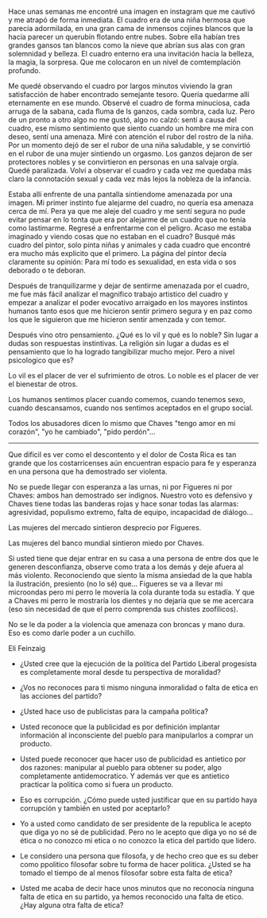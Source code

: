 Hace unas semanas me encontré una imagen en instagram que me cautivó y me atrapó de forma inmediata. El cuadro era de una niña hermosa que parecía adormilada, en una gran cama de inmensos cojines blancos que la hacía parecer un querubín flotando entre nubes. Sobre ella habían tres grandes gansos tan blancos como la nieve que abrían sus alas con gran solemnidad y belleza. El cuadro enterno era una invitación hacia la belleza, la magia, la sorpresa. Que me colocaron en un nivel de comtemplación profundo. 

Me quedé observando el cuadro por largos minutos viviendo la gran satisfacción de haber encontrado semejante tesoro. Quería quedarme allí eternamente en ese mundo. Observé el cuadro de forma minuciosa, cada arruga de la sabana, cada fluma de ls ganzos, cada sombra, cada luz. Pero de un pronto a otro algo no me gustó, algo no calzó: sentí a causa del cuadro, ese mismo sentimiento que siento cuando un hombre me mira con deseo, sentí una amenaza. Miré con atención el rubor del rostro de la niña. Por un momento dejó de ser el rubor de una niña saludable, y se convirtió en el rubor de una mujer sintiendo un orgasmo. Los ganzos dejaron de ser protectores nobles y se convirtieron en personas en una salvaje orgía. Quedé paralizada. Volví a observar el cuadro y cada vez me quedaba más claro la connotación sexual y cada vez más lejos la nobleza de la infancia. 

Estaba allí enfrente de una pantalla sintiendome amenazada por una imagen. Mi primer instinto fue alejarme del cuadro, no quería esa amenaza cerca de mí. Pera ya que me aleje del cuadro y me sentí segura no pude evitar pensar en lo tonta que era por alejarme de un cuadro que no tenía como lastimarme. Regresé a enfrentarme con el peligro. Acaso me estaba imaginado y viendo cosas que no estaban en el cuadro? Busqué más cuadro del pintor, solo pinta niñas y animales y cada cuadro que encontré era mucho más explicito que el primero. La página del pintor decía claramente su opinión: Para mí todo es sexualidad, en esta vida o sos deborado o te deboran. 

Después de tranquilizarme y dejar de sentirme amenazada por el cuadro, me fue más fácil analizar el magnifico trabajo artistico del cuadro y empezar a analizar el poder evocativo arraigado en los mayores instintos humanos tanto esos que me hicieron sentir primero segura y en paz como los que le siguieron que me hicieron sentir amenzada y con temor. 

Después vino otro pensamiento. ¿Qué es lo vil y qué es lo noble? Sin lugar a dudas son respuestas instintivas. La religión sin lugar a dudas es el pensamiento que lo ha logrado tangibilizar mucho mejor. Pero a nivel psicologico que es?

Lo vil es el placer de ver el sufrimiento de otros. 
Lo noble es el placer de ver el bienestar de otros. 

Los humanos sentimos placer cuando comemos, cuando tenemos sexo, cuando descansamos, cuando nos sentimos aceptados en el grupo social.

Todos los abusadores dicen lo mismo que Chaves "tengo amor en mi corazón", "yo he cambiado", "pido perdón"... 

--- 

Que dificil es ver como el descontento y el dolor de Costa Rica es tan grande que los costarricenses aún encuentran espacio para fe y esperanza en una persona que ha demostrado ser violenta. 

No se puede llegar con esperanza a las urnas, ni por Figueres ni por Chaves: ambos han demostrado ser indignos. Nuestro voto es defensivo y Chaves tiene todas las banderas rojas y hace sonar todas las alarmas: agresividad, populismo extremo, falta de equipo, incapacidad de diálogo...

Las mujeres del mercado sintieron desprecio por Figueres. 

Las mujeres del banco mundial sintieron miedo por Chaves.

Si usted tiene que dejar entrar en su casa a una persona de entre dos que le generen desconfianza, observe como trata a los demás y deje afuera al más violento. Reconociendo que siento la misma ansiedad de la que habla la ilustración, presiento (no lo sé) que... Figueres se va a llevar mi microondas pero mi perro le movería la cola durante toda su estadía. Y que a Chaves mi perro le mostraría los dientes y no dejaría que se me acercara (eso sin necesidad de que el perro comprenda sus chistes zoofilicos).

No se le da poder a la violencia que amenaza con broncas y mano dura. Eso es como darle poder a un cuchillo. 


Eli Feinzaig 

- ¿Usted cree que la ejecución de la política del Partido Liberal progesista es completamente moral desde tu perspectiva de moralidad?

- ¿Vos no reconoces para ti mismo ninguna inmoralidad o falta de etica en las acciones del partido?

- ¿Usted hace uso de publicistas para la campaña politica?

- Usted reconoce que la publicidad es por definición implantar información al inconsciente del pueblo para manipularlos a comprar un producto. 

- Usted puede reconocer que hacer uso de publicidad es antietico por dos razones: manipular al pueblo para obtener su poder, algo completamente antidemocratico. Y además ver que es antietico practicar la politica como si fuera un producto. 

- Eso es corrupción. ¿Cómo puede usted justificar que en su partido haya corrupción y también en usted por aceptarlo?

- Yo a usted como candidato de ser presidente de la republica le acepto que diga yo no sé de publicidad. Pero no le acepto que diga yo no sé de ética o no conozco mi etica o no conozco la etica del partido que lidero. 

- Le considero una persona que filosofa, y de hecho creo que es su deber como ppolitico filosofar sobre tu forma de hacer politica. ¿Usted se ha tomado el tiempo de al menos filosofar sobre esta falta de etica? 

- Usted me acaba de decir hace unos minutos que no reconocía ninguna falta de etica en su partido, ya hemos reconocido una falta de etico. ¿Hay alguna otra falta de etica? 